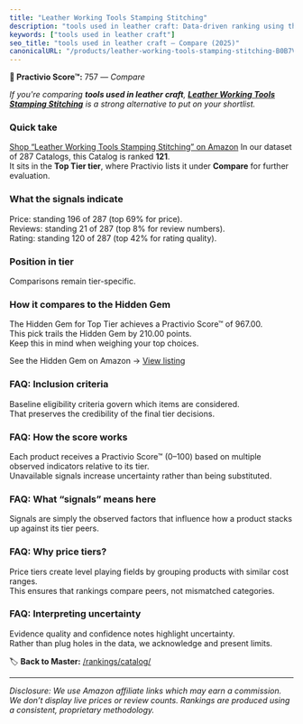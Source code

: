 ```yaml
---
title: "Leather Working Tools Stamping Stitching"
description: "tools used in leather craft: Data-driven ranking using the Practivio Score™. Positioned by quality, value, demand, findability, momentum."
keywords: ["tools used in leather craft"]
seo_title: "tools used in leather craft — Compare (2025)"
canonicalURL: "/products/leather-working-tools-stamping-stitching-B0B7VHS22Y/"
---
```


**🛒 Practivio Score™:** 757 — _Compare_


*If you're comparing **tools used in leather craft**, **[Leather Working Tools Stamping Stitching](https://www.amazon.com/dp/B0B7VHS22Y?tag=practivio-20)** is a strong alternative to put on your shortlist.*
### Quick take
[Shop “Leather Working Tools Stamping Stitching” on Amazon](https://www.amazon.com/dp/B0B7VHS22Y?tag=practivio-20)
In our dataset of 287 Catalogs, this Catalog is ranked **121**.  
It sits in the **Top Tier tier**, where Practivio lists it under **Compare** for further evaluation.

### What the signals indicate
Price: standing 196 of 287 (top 69% for price).  
Reviews: standing 21 of 287 (top 8% for review numbers).  
Rating: standing 120 of 287 (top 42% for rating quality).  

### Position in tier
Comparisons remain tier-specific.

### How it compares to the Hidden Gem
The Hidden Gem for Top Tier achieves a Practivio Score™ of 967.00.  
This pick trails the Hidden Gem by 210.00 points.  
Keep this in mind when weighing your top choices.  

See the Hidden Gem on Amazon → [View listing](https://www.amazon.com/dp/B07TP844VN?tag=practivio-20)

### FAQ: Inclusion criteria
Baseline eligibility criteria govern which items are considered.  
That preserves the credibility of the final tier decisions.

### FAQ: How the score works
Each product receives a Practivio Score™ (0–100) based on multiple observed indicators relative to its tier.  
Unavailable signals increase uncertainty rather than being substituted.

### FAQ: What “signals” means here
Signals are simply the observed factors that influence how a product stacks up against its tier peers.

### FAQ: Why price tiers?
Price tiers create level playing fields by grouping products with similar cost ranges.  
This ensures that rankings compare peers, not mismatched categories.

### FAQ: Interpreting uncertainty
Evidence quality and confidence notes highlight uncertainty.  
Rather than plug holes in the data, we acknowledge and present limits.

<!-- Missing template for Compare/CompareWithinPriceClass -->


🏷️ **Back to Master:** [/rankings/catalog/](/rankings/catalog/)

---
_Disclosure: We use Amazon affiliate links which may earn a commission. We don’t display live prices or review counts. Rankings are produced using a consistent, proprietary methodology._
